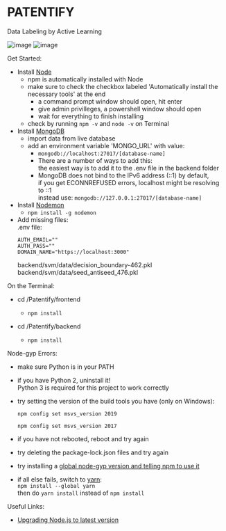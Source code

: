 # PATENTIFY
Data Labeling by Active Learning

![image](https://drive.google.com/uc?export=view&id=1CoShKjYYYLIZikTTeZymdjyz9HW5xe6b)
![image](https://drive.google.com/uc?export=view&id=13DXDrB4bs_eIvXqCSE97RPr6KGEnLOzB)

Get Started:
* Install [Node](https://nodejs.org/en/download/)
  * npm is automatically installed with Node
  * make sure to check the checkbox labeled 'Automatically install the necessary tools' at the end
    * a command prompt window should open, hit enter
    * give admin privilleges, a powershell window should open
    * wait for everything to finish installing
  * check by running ```npm -v``` and ```node -v``` on Terminal
* Install [MongoDB](https://docs.mongodb.com/manual/installation/)
  * import data from live database
  * add an environment variable 'MONGO_URL' with value: 
    * ```mongodb://localhost:27017/[database-name]```
    * There are a number of ways to add this: \
      the easiest way is to add it to the .env file in the backend folder
    * MongoDB does not bind to the IPv6 address (::1) by default, \
    if you get ECONNREFUSED errors, localhost might be resolving to ::1 \
    instead use:
    ```mongodb://127.0.0.1:27017/[database-name]```
* Install [Nodemon](https://www.npmjs.com/package/nodemon) 
   - ```npm install -g nodemon```
* Add missing files: \
   .env file: 
   ```
   AUTH_EMAIL=""
   AUTH_PASS=""
   DOMAIN_NAME="https://localhost:3000"
   ```
  backend/svm/data/decision_boundary-462.pkl \
  backend/svm/data/seed_antiseed_476.pkl
  
On the Terminal:
* cd /Patentify/frontend
  * ```npm install```

* cd /Patentify/backend
  * ```npm install```

Node-gyp Errors:
* make sure Python is in your PATH
* if you have Python 2, uninstall it! \
  Python 3 is required for this project to work correctly
* try setting the version of the build tools you have (only on Windows): 
  ```
  npm config set msvs_version 2019
  ```
  ```
  npm config set msvs_version 2017
  ```
* if you have not rebooted, reboot and try again

* try deleting the package-lock.json files and try again
* try installing a [global node-gyp version and telling npm to use it](https://github.com/nodejs/node-gyp/blob/master/docs/Updating-npm-bundled-node-gyp.md)
* if all else fails, switch to [yarn](https://classic.yarnpkg.com/lang/en/docs/install/): \
  ```npm install --global yarn``` \
  then do ```yarn install``` instead of ```npm install```
  
Useful Links:
* [Upgrading Node.js to latest version](https://stackoverflow.com/a/10076029)
